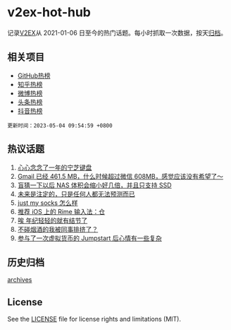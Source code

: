 # v2ex-hot-hub

 记录[V2EX](https://www.v2ex.com/)从 2021-01-06 日至今的热门话题。每小时抓取一次数据，按天[归档](archives)。
 
 ## 相关项目

- [GitHub热榜](https://github.com/it985/github-hot-hub)
- [知乎热榜](https://github.com/it985/zhihu-hot-hub)
- [微博热榜](https://github.com/it985/weibo-hot-hub)
- [头条热榜](https://github.com/it985/toutiao-hot-hub)
- [抖音热榜](https://github.com/it985/douyin-hot-hub)


 `更新时间：2023-05-04 09:54:59 +0800`

## 热议话题

1. [心心念念了一年的宁芝键盘](https://www.v2ex.com/t/937039)
1. [Gmail 已经 461.5 MB，什么时候超过微信 608MB，感觉应该没有希望了～](https://www.v2ex.com/t/936978)
1. [盲猜一下以后 NAS 体积会缩小好几倍，并且只支持 SSD](https://www.v2ex.com/t/937050)
1. [未来是注定的，只是任何人都无法预测而已](https://www.v2ex.com/t/937007)
1. [just my socks 怎么样](https://www.v2ex.com/t/936967)
1. [推荐 iOS 上的 Rime 输入法：仓](https://www.v2ex.com/t/936966)
1. [唉 年纪轻轻的就有结节了](https://www.v2ex.com/t/937006)
1. [不碰烟酒的我被同事排挤了？](https://www.v2ex.com/t/937055)
1. [参与了一次虚拟货币的 Jumpstart 后心情有一些复杂](https://www.v2ex.com/t/937077)

## 历史归档

[archives](archives)

## License

See the [LICENSE](LICENSE) file for license rights and limitations (MIT).
